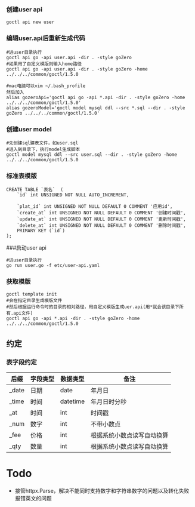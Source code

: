 ### 创建user api
```goctl api new user```
### 编辑user.api后重新生成代码
```
#进user目录执行
goctl api go -api user.api -dir . -style goZero
#如果用了自定义模版则输入home路径
goctl api go -api user.api -dir . -style goZero -home ../../../common/goctl/1.5.0

#mac电脑可以vim ~/.bash_profile 
然后加入
alias gozeroApi='goctl api go -api *.api -dir . -style goZero -home ../../../common/goctl/1.5.0'
alias gozeroModel='goctl model mysql ddl --src *.sql --dir . -style goZero ../../../common/goctl/1.5.0'
```
### 创建user model
```
#先创建sql建表文件，如user.sql
#进入到目录下，执行model生成脚本
goctl model mysql ddl --src user.sql --dir . -style goZero -home ../../../common/goctl/1.5.0
```
### 标准表模版
```
CREATE TABLE `表名`  (
    `id` int UNSIGNED NOT NULL AUTO_INCREMENT,
    
    `plat_id` int UNSIGNED NOT NULL DEFAULT 0 COMMENT '应用id',
    `create_at` int UNSIGNED NOT NULL DEFAULT 0 COMMENT '创建时间戳',
    `update_at` int UNSIGNED NOT NULL DEFAULT 0 COMMENT '更新时间戳',
    `delete_at` int UNSIGNED NOT NULL DEFAULT 0 COMMENT '删除时间戳',
    PRIMARY KEY (`id`)
);
```
###启动user api
```
#进user目录执行
go run user.go -f etc/user-api.yaml 
```

### 获取模版
```
goctl template init
#会在指定目录生成模版文件
#然后根据运行命令时的目录的相对路径，用自定义模版生成uer.api(用*就会该目录下所有.api文件)
goctl api go -api *.api -dir . -style goZero -home ../../../common/goctl/1.5.0
```

## 约定
### 表字段约定

| 后缀    | 字段类型 | 数据类型     |备注 
|-------|------|----------| --------- 
| _date | 日期   | date     | 年月日
| _time | 时间   | datetime | 年月日时分秒
| _at   | 时间   | int      | 时间戳
| _num  | 数字   | int      | 不带小数点  
| _fee  | 价格   | int      | 根据系统小数点读写自动换算
| _qty  | 数量   | int      | 根据系统小数点读写自动换算 

# Todo
- 接管httpx.Parse，解决不能同时支持数字和字符串数字的问题以及转化失败报错英文的问题